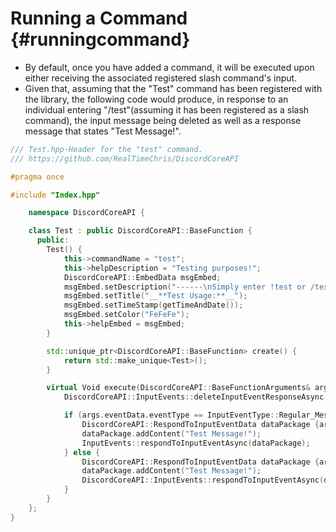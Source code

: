 Running a Command {#runningcommand}
============
- By default, once you have added a command, it will be executed upon either receiving the associated registered slash command's input. 
- Given that, assuming that the "Test" command has been registered with the library, the following code would produce, in response to an individual entering "/test"(assuming it has been registered as a slash command), the input message being deleted as well as a response message that states "Test Message!".
```cpp
/// Test.hpp-Header for the "test" command.
/// https://github.com/RealTimeChris/DiscordCoreAPI

#pragma once

#include "Index.hpp"

	namespace DiscordCoreAPI {

	class Test : public DiscordCoreAPI::BaseFunction {
	  public:
		Test() {
			this->commandName = "test";
			this->helpDescription = "Testing purposes!";
			DiscordCoreAPI::EmbedData msgEmbed;
			msgEmbed.setDescription("------\nSimply enter !test or /test!\n------");
			msgEmbed.setTitle("__**Test Usage:**__");
			msgEmbed.setTimeStamp(getTimeAndDate());
			msgEmbed.setColor("FeFeFe");
			this->helpEmbed = msgEmbed;
		}

		std::unique_ptr<DiscordCoreAPI::BaseFunction> create() {
			return std::make_unique<Test>();
		}

		virtual Void execute(DiscordCoreAPI::BaseFunctionArguments& args) {
			DiscordCoreAPI::InputEvents::deleteInputEventResponseAsync(args.eventData);

			if (args.eventData.eventType == InputEventType::Regular_Message) {
				DiscordCoreAPI::RespondToInputEventData dataPackage {args.eventData};
				dataPackage.addContent("Test Message!");
				InputEvents::respondToInputEventAsync(dataPackage);
			} else {
				DiscordCoreAPI::RespondToInputEventData dataPackage {args.eventData};
				dataPackage.addContent("Test Message!");
				DiscordCoreAPI::InputEvents::respondToInputEventAsync(dataPackage);
			}
		}
	};
}
```
